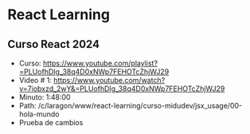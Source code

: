 # React Learning

## Curso React 2024
- Curso: https://www.youtube.com/playlist?=PLUofhDIg_38q4D0xNWp7FEHOTcZhjWJ29
- Video # 1: https://www.youtube.com/watch?v=7iobxzd_2wY&=PLUofhDIg_38q4D0xNWp7FEHOTcZhjWJ29
- Minuto: 1:48:00
- Path: /c/laragon/www/react-learning/curso-midudev/jsx_usage/00-hola-mundo
- Prueba de cambios